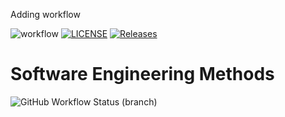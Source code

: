 Adding workflow


![workflow](https://github.com/alexvazro/sem/actions/workflows/main.yml/badge.svg)
[![LICENSE](https://img.shields.io/github/license/alexvazro/sem.svg?style=flat-square)](https://github.com/<github-username>/sem/blob/master/LICENSE)
[![Releases](https://img.shields.io/github/release/alexvazro/sem/all.svg?style=flat-square)](https://github.com/<github-username>/sem/releases)
# Software Engineering Methods
![GitHub Workflow Status (branch)](https://img.shields.io/github/workflow/status/alexvazro/sem/A%20workflow%20for%20my%20Hello%20World%20App/develop)